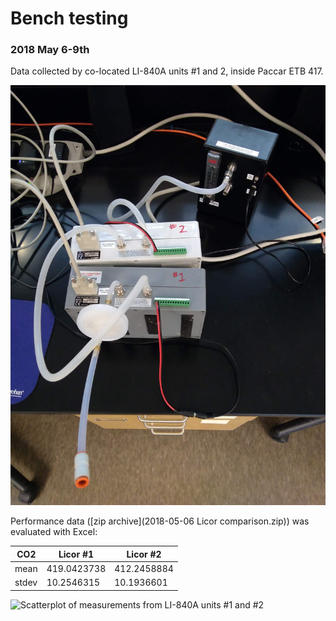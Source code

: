 # Bench testing

### 2018 May 6-9th

Data collected by co-located LI-840A units #1 and 2, inside Paccar ETB 417.

![Analyzers sampling in pass-through mode](IMG_20180506_134854.jpg)

Performance data ([zip archive](2018-05-06 Licor comparison.zip)) was evaluated with Excel:

| CO2   | Licor #1   | Licor #2    |
|-------|------------|-------------|
| mean  |419.0423738 | 412.2458884 |
| stdev | 10.2546315 | 10.1936601  |

![Scatterplot of measurements from LI-840A units #1 and #2](2018_05_10_12_56_46_2018_05_09_Licor_cross_compare.xlsx_Excel)

